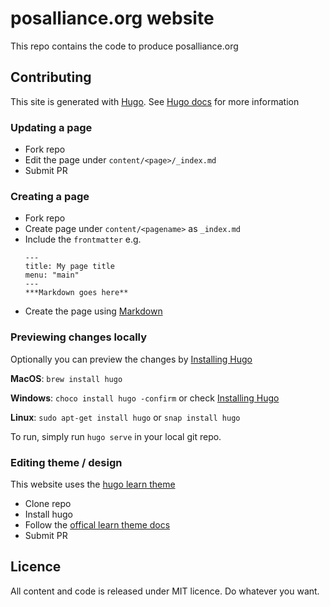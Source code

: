 # posalliance.org website

This repo contains the code to produce posalliance.org

## Contributing

This site is generated with [Hugo](https://gohugo.io/>). See [Hugo docs](https://gohugo.io/documentation/) for more information

### Updating a page
 - Fork repo
 - Edit the page under `content/<page>/_index.md`
 - Submit PR

### Creating a page
 - Fork repo
 - Create page under `content/<pagename>` as `_index.md`
 - Include the `frontmatter` e.g.
    ```
    ---
    title: My page title
    menu: "main"
    ---
    ***Markdown goes here**
    ```
 - Create the page using [Markdown](https://github.com/adam-p/markdown-here/wiki/Markdown-Cheatsheet)

### Previewing changes locally
Optionally you can preview the changes by [Installing Hugo](https://gohugo.io/getting-started/installing)

**MacOS**: `brew install hugo`

**Windows**: `choco install hugo -confirm` or check [Installing Hugo](https://gohugo.io/getting-started/installing)

**Linux**: `sudo apt-get install hugo` or `snap install hugo`

To run, simply run `hugo serve` in your local git repo.

### Editing theme / design
This website uses the [hugo learn theme](https://themes.gohugo.io/hugo-theme-learn/)
 - Clone repo
 - Install hugo
 - Follow the [offical learn theme docs](https://learn.netlify.com/en/)
 - Submit PR

 ## Licence
 All content and code is released under MIT licence. Do whatever you want.


